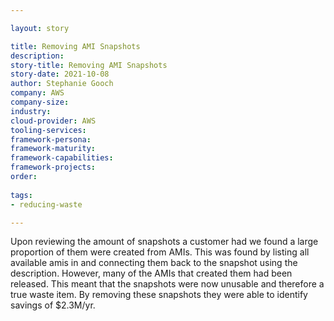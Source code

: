 ```yaml
---

layout: story

title: Removing AMI Snapshots
description:
story-title: Removing AMI Snapshots
story-date: 2021-10-08
author: Stephanie Gooch
company: AWS
company-size: 
industry: 
cloud-provider: AWS
tooling-services:
framework-persona:
framework-maturity: 
framework-capabilities:
framework-projects:
order:
 
tags:
- reducing-waste

---
```


Upon reviewing the amount of snapshots a customer had we found a large proportion of them were created from AMIs. This was found by listing all available amis in and connecting them back to the snapshot using the description.  However, many of the AMIs that created them had been released. This meant that the snapshots were now unusable and therefore a true waste item. By removing these snapshots they were able to identify savings of $2.3M/yr. 
